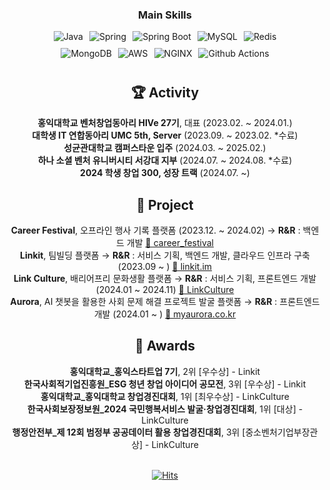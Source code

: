 <div align="center">
  
  ### Main Skills
  
  <div style="display: flex; justify-content: center; flex-direction: column; align-items: center;">
      <div style="display: flex; align-items: center; gap: 10px; margin-bottom: 10px;">
          <img alt="Java" src="https://img.shields.io/badge/Java-F78740?style=for-the-badge&logo=OpenJDK&logoColor=white"/>
          <img alt="Spring" src="https://img.shields.io/badge/Spring-6DB33FF?style=for-the-badge&logo=Spring&logoColor=white"/>
          <img alt="Spring Boot" src="https://img.shields.io/badge/Spring Boot-6DB33F?&style=for-the-badge&logo=springboot&logoColor=white"/>
          <img alt="MySQL" src="https://img.shields.io/badge/MySQL-4479A1?&style=for-the-badge&logo=MySQL&logoColor=white"/>
          <img alt="Redis" src="https://img.shields.io/badge/Redis-FF4438?&style=for-the-badge&logo=Redis&logoColor=white"/>
      </div>
      <div style="display: flex; align-items: center; gap: 10px; margin-bottom: 10px;">
          <img alt="MongoDB" src="https://img.shields.io/badge/mongodb-47A248?style=for-the-badge&logo=mongodb&logoColor=white"/>
          <img alt="AWS" src="https://img.shields.io/badge/AWS-232F3E?&style=for-the-badge&logo=Amazon Web Services&logoColor=white"/>
          <img alt="NGINX" src="https://img.shields.io/badge/NGINX-009639?&style=for-the-badge&logo=NGINX&logoColor=white"/>
          <img alt="Github Actions" src="https://img.shields.io/badge/Github Actions-2088FF?&style=for-the-badge&logo=Github Actions&logoColor=white"/>
      </div>
  </div>
  
   ## 🏆 Activity
   **홍익대학교 벤처창업동아리 HIVe 27기**, 대표 (2023.02. ~ 2024.01.) <br/>
   **대학생 IT 연합동아리 UMC 5th, Server** (2023.09. ~ 2023.02. *수료) <br/>
   **성균관대학교 캠퍼스타운 입주** (2024.03. ~ 2025.02.) <br/>
   **하나 소셜 벤처 유니버시티 서강대 지부** (2024.07. ~ 2024.08. *수료) <br/>
   **2024 학생 창업 300, 성장 트랙** (2024.07. ~) <br/>
 
   ## 🚀 Project
   **Career Festival**, 오프라인 행사 기록 플랫폼 (2023.12. ~ 2024.02)  → **R&R** : 백엔드 개발 [🔗 career_festival](https://github.com/oznchex/Career-Festival-Server) <br/>
   **Linkit**, 팀빌딩 플랫폼 → **R&R** : 서비스 기획, 백엔드 개발, 클라우드 인프라 구축 (2023.09 ~ ) [🔗 linkit.im](https://linkit.im/) <br/>
   **Link Culture**, 배리어프리 문화생활 플랫폼 → **R&R** : 서비스 기획, 프론트엔드 개발 (2024.01 ~ 2024.11) [🔗 LinkCulture](https://github.com/oznchex/linkculture-web-2) <br/>
   **Aurora**, AI 챗봇을 활용한 사회 문제 해결 프로젝트 발굴 플랫폼 → **R&R** : 프론트엔드 개발 (2024.01 ~ ) [🔗 myaurora.co.kr](https://myaurora.co.kr/) <br/>
 
   ## 🏅 Awards
   **홍익대학교_홍익스타트업 7기**, 2위 [우수상] - Linkit <br/>
   **한국사회적기업진흥원_ESG 청년 창업 아이디어 공모전**, 3위 [우수상] - Linkit <br/>
   **홍익대학교_홍익대학교 창업경진대회**, 1위 [최우수상] - LinkCulture <br/>
   **한국사회보장정보원_2024 국민행복서비스 발굴·창업경진대회**, 1위 [대상] - LinkCulture <br/>
   **행정안전부_제 12회 범정부 공공데이터 활용 창업경진대회**, 3위 [중소벤처기업부장관상] - LinkCulture <br/>
  <br/>
  
[![Hits](https://hits.seeyoufarm.com/api/count/incr/badge.svg?url=https%3A%2F%2Fgithub.com%2Foznchex&count_bg=%232563EB&title_bg=%233AEBB6&icon=&icon_color=%23FC1D1D&title=hits&edge_flat=false)](https://hits.seeyoufarm.com)
</div>
